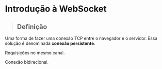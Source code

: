 # Introdução à WebSocket

> ## **Definição**

Uma forma de fazer uma conexão TCP entre o navegador e o servidor. Essa solução é denominada **conexão persistente**.

Requisições no mesmo canal.

Conexão bidirecional.
